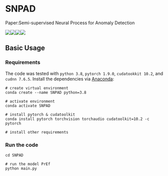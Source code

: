 # SNPAD
Paper:Semi-supervised Neural Process for Anomaly Detection

![](https://img.shields.io/badge/python-3.8.10-green)![](https://img.shields.io/badge/pytorch-1.9.0-green)![](https://img.shields.io/badge/cudatoolkit-10.2-green)![](https://img.shields.io/badge/cudnn-7.6.5-green)

## Basic Usage

### Requirements

The code was tested with `python 3.8`, `pytorch 1.9.0`, `cudatookkit 10.2`, and `cudnn 7.6.5`. Install the dependencies via [Anaconda](https://www.anaconda.com/):

```shell
# create virtual environment
conda create --name SNPAD python=3.8

# activate environment
conda activate SNPAD

# install pytorch & cudatoolkit
conda install pytorch torchvision torchaudio cudatoolkit=10.2 -c pytorch

# install other requirements
```

### Run the code
```shell
cd SNPAD

# run the model PrEf
python main.py

